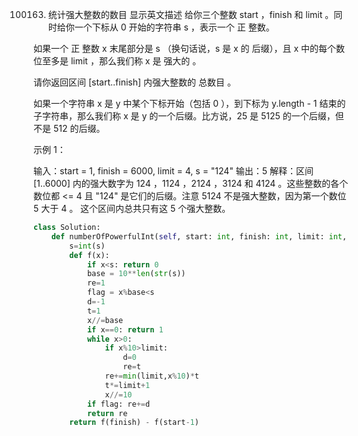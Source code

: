 100163. 统计强大整数的数目 显示英文描述 
给你三个整数 start ，finish 和 limit 。同时给你一个下标从 0 开始的字符串 s ，表示一个 正 整数。

如果一个 正 整数 x 末尾部分是 s （换句话说，s 是 x 的 后缀），且 x 中的每个数位至多是 limit ，那么我们称 x 是 强大的 。

请你返回区间 [start..finish] 内强大整数的 总数目 。

如果一个字符串 x 是 y 中某个下标开始（包括 0 ），到下标为 y.length - 1 结束的子字符串，那么我们称 x 是 y 的一个后缀。比方说，25 是 5125 的一个后缀，但不是 512 的后缀。

 

示例 1：

输入：start = 1, finish = 6000, limit = 4, s = "124"
输出：5
解释：区间 [1..6000] 内的强大数字为 124 ，1124 ，2124 ，3124 和 4124 。这些整数的各个数位都 <= 4 且 "124" 是它们的后缀。注意 5124 不是强大整数，因为第一个数位 5 大于 4 。
这个区间内总共只有这 5 个强大整数。
```py
class Solution:
    def numberOfPowerfulInt(self, start: int, finish: int, limit: int, s: str) -> int:
        s=int(s)
        def f(x):
            if x<s: return 0
            base = 10**len(str(s))
            re=1
            flag = x%base<s
            d=-1
            t=1
            x//=base
            if x==0: return 1
            while x>0:
                if x%10>limit:
                    d=0
                    re=t
                re+=min(limit,x%10)*t
                t*=limit+1
                x//=10
            if flag: re+=d
            return re
        return f(finish) - f(start-1)
```